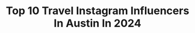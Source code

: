 ---
title: Top 10 Travel Instagram Influencers In Austin In 2024
description: >-
  Find top travel Instagram influencers in Austin in 2024. Most popular hashtags: #austintexas #visitaustin #atx.
platform: Instagram
hits: 494
text_top: Analyze the most popular Instagram influencers on inBeat.
text_bottom: inBeat aggregates 494 Instagram influencers like this in Austin, United States for you to pitch.
profiles:
  - username: "wes_whitlock"
    fullname: >-
      John Wesley Whitlock
    bio: >-
      Father - Business owner - Entrepreneur- USMC Veteran. Executive Protection Professional. Love Life, lift heavy, art, music, travel. Austin, Tx
    location: "United States"
    followers: 300058
    engagement: 22
    commentsToLikes: 0.034284
    id: ck0txx3tyktsb0i1938w94ra5
    verified: false
    hashtags: "#forward, #mindset, #entrepreneur, #marines"
  - username: "dianavonrosenberg"
    fullname: >-
      Diana | Tall Style Inspo
    bio: >-
      5’10 Outfits | Clean Beauty | Travel Austin, Tx Everything I post linked here 👇🏻
    location: "United States"
    followers: 24369
    engagement: 507
    commentsToLikes: 0.114044
    id: ckaosy7wktjr20i78emn6m41t
    verified: false
    hashtags: "#revolvewinter, #revolveme, #liketkit, #breckenridge"
  - username: "dylanguidone"
    fullname: >-
      Dylan Guidone
    bio: >-
      🌵 Austin, TX 🌮
    location: "United States"
    followers: 20125
    engagement: 68
    commentsToLikes: 0.042533
    id: ck5ch9q13qd470i1137ju7861
    verified: false
    hashtags: "#maui, #china, #austin, #texas"
  - username: "svetlanapustova"
    fullname: >-
      Svetlana Pustova
    bio: >-
      ✞ rusa en México + content creator 📍 Mexico City 🔜 Las Vegas 📧 hello@svetlanapustova.com 🚀 desarrollando @crevooapp 🎭 manager actoral @leonor_garzon
    location: "United States"
    followers: 172939
    engagement: 52
    commentsToLikes: 0.031994
    id: ck5cf1e04m4s00i11shzehwge
    verified: false
    hashtags: "#chicarusa, #mexico, #svetlanapustova, #rusia"
  - username: "ammietheexplorer"
    fullname: >-
      Ammie ✨
    bio: >-
      LIFESTYLE | TRAVEL | FOOD Follow along for explorations with my hubby 👨🏾, sweet baby boy 👶🏽 & my golden pup 🐶 🏡: ATX 📧: ammietheexplorer@yahoo.com
    location: "United States"
    followers: 3361
    engagement: 832
    commentsToLikes: 0.325869
    id: ck6tz31fb7bx00j71097l5sg4
    verified: false
    hashtags: "#girlswhotravel, #travelplanning, #travelgirlshub, #travelblogger"
  - username: "jabegg"
    fullname: >-
      Jenny Abegg
    bio: >-
      📍Cascadia || Just a slice 🍕
    location: "United States"
    followers: 7686
    engagement: 657
    commentsToLikes: 0.022046
    id: ck55pjl7uap7o0i1105o0vn2r
    verified: false
    hashtags: ""
  - username: "feedmi_"
    fullname: >-
      Mimi | Recipes, Travel, & Austin Food
    bio: >-
      ✨ just a girl trying to decide what to eat 😛 austin, tx but will travel for food 💌 mimi@feedmi.org 👇🏼 recipes + more
    location: "United States"
    followers: 250610
    engagement: 931
    commentsToLikes: 0.028370
    id: ck0w21z9lm9120i19wtp86r6s
    verified: false
    hashtags: "#eatwithme, #asianrecipes, #vietnamesecuisine, #steameddumplings"
  - username: "yourdailydevin"
    fullname: >-
      Yourdailydevin| Austin TX
    bio: >-
      Exploring Texas 🤠 Wellness • Travel & Experiences Austin, TX
    location: "United States"
    followers: 78148
    engagement: 291
    commentsToLikes: 0.005381
    id: ck6u3jsxzy7aw0j714dbgu4vj
    verified: false
    hashtags: "#srsbporkrinds, #bestporkrindsever, #yournewlashroutineishere, #highprotein"
  - username: "kp.fitstyle"
    fullname: >-
      Karishma Patel | self love & fitness
    bio: >-
      Self love starts with YOU your daily dose of positivity, style, workouts, & travel 📍Austin living podcast host🎙️ @itsnotselfishpodcast
    location: "United States"
    followers: 43465
    engagement: 152
    commentsToLikes: 0.146717
    id: ck9wfxh7yqxzz0j78znkg5b41
    verified: false
    hashtags: "#mexicowedding, #junebugvendor, #southasianmagazine, #weddingreel"
  - username: "cjjrphoto"
    fullname: >-
      New Orleans Photographer
    bio: >-
      📸 Featured in NY Times, Vogue AU & Southern Bride Mag Future wedding travel📍: Austin - ATL - Seattle - Chicago - Jersey St. Aug 💜💛& DU💙 Alum 🎓
    location: "United States"
    followers: 14959
    engagement: 783
    commentsToLikes: 0.039134
    id: ck15syihjfgdn0i191tpb67jk
    verified: false
    hashtags: "#magicallymejia, #jorgegettingmarriedtocrystal, #destinationphotographer, #swipeleft"
---